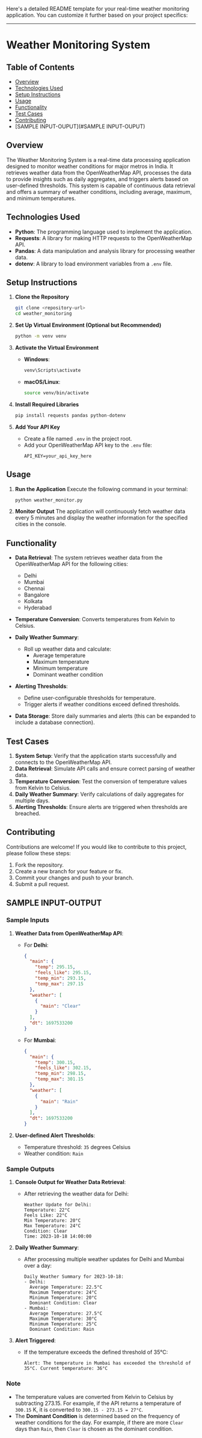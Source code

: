 Here's a detailed README template for your real-time weather monitoring application. You can customize it further based on your project specifics:

---

# Weather Monitoring System

## Table of Contents
- [Overview](#overview)
- [Technologies Used](#technologies-used)
- [Setup Instructions](#setup-instructions)
- [Usage](#usage)
- [Functionality](#functionality)
- [Test Cases](#test-cases)
- [Contributing](#contributing)
- [SAMPLE INPUT-OUPUT](#SAMPLE INPUT-OUPUT)

## Overview
The Weather Monitoring System is a real-time data processing application designed to monitor weather conditions for major metros in India. It retrieves weather data from the OpenWeatherMap API, processes the data to provide insights such as daily aggregates, and triggers alerts based on user-defined thresholds. This system is capable of continuous data retrieval and offers a summary of weather conditions, including average, maximum, and minimum temperatures.

## Technologies Used
- **Python**: The programming language used to implement the application.
- **Requests**: A library for making HTTP requests to the OpenWeatherMap API.
- **Pandas**: A data manipulation and analysis library for processing weather data.
- **dotenv**: A library to load environment variables from a `.env` file.

## Setup Instructions

1. **Clone the Repository**
   ```bash
   git clone <repository-url>
   cd weather_monitoring
   ```

2. **Set Up Virtual Environment (Optional but Recommended)**
   ```bash
   python -m venv venv
   ```

3. **Activate the Virtual Environment**
   - **Windows**:
     ```bash
     venv\Scripts\activate
     ```
   - **macOS/Linux**:
     ```bash
     source venv/bin/activate
     ```

4. **Install Required Libraries**
   ```bash
   pip install requests pandas python-dotenv
   ```

5. **Add Your API Key**
   - Create a file named `.env` in the project root.
   - Add your OpenWeatherMap API key to the `.env` file:
     ```plaintext
     API_KEY=your_api_key_here
     ```

## Usage

1. **Run the Application**
   Execute the following command in your terminal:
   ```bash
   python weather_monitor.py
   ```

2. **Monitor Output**
   The application will continuously fetch weather data every 5 minutes and display the weather information for the specified cities in the console.

## Functionality

- **Data Retrieval**: The system retrieves weather data from the OpenWeatherMap API for the following cities:
  - Delhi
  - Mumbai
  - Chennai
  - Bangalore
  - Kolkata
  - Hyderabad

- **Temperature Conversion**: Converts temperatures from Kelvin to Celsius.

- **Daily Weather Summary**:
  - Roll up weather data and calculate:
    - Average temperature
    - Maximum temperature
    - Minimum temperature
    - Dominant weather condition

- **Alerting Thresholds**:
  - Define user-configurable thresholds for temperature.
  - Trigger alerts if weather conditions exceed defined thresholds.

- **Data Storage**: Store daily summaries and alerts (this can be expanded to include a database connection).

## Test Cases

1. **System Setup**: Verify that the application starts successfully and connects to the OpenWeatherMap API.
2. **Data Retrieval**: Simulate API calls and ensure correct parsing of weather data.
3. **Temperature Conversion**: Test the conversion of temperature values from Kelvin to Celsius.
4. **Daily Weather Summary**: Verify calculations of daily aggregates for multiple days.
5. **Alerting Thresholds**: Ensure alerts are triggered when thresholds are breached.

## Contributing
Contributions are welcome! If you would like to contribute to this project, please follow these steps:
1. Fork the repository.
2. Create a new branch for your feature or fix.
3. Commit your changes and push to your branch.
4. Submit a pull request.




## SAMPLE INPUT-OUTPUT

### Sample Inputs

1. **Weather Data from OpenWeatherMap API**:
   - For **Delhi**:
     ```json
     {
       "main": {
         "temp": 295.15,
         "feels_like": 295.15,
         "temp_min": 293.15,
         "temp_max": 297.15
       },
       "weather": [
         {
           "main": "Clear"
         }
       ],
       "dt": 1697533200
     }
     ```
   - For **Mumbai**:
     ```json
     {
       "main": {
         "temp": 300.15,
         "feels_like": 302.15,
         "temp_min": 298.15,
         "temp_max": 301.15
       },
       "weather": [
         {
           "main": "Rain"
         }
       ],
       "dt": 1697533200
     }
     ```
   
2. **User-defined Alert Thresholds**:
   - Temperature threshold: `35` degrees Celsius
   - Weather condition: `Rain`

### Sample Outputs

1. **Console Output for Weather Data Retrieval**:
   - After retrieving the weather data for Delhi:
     ```
     Weather Update for Delhi:
     Temperature: 22°C
     Feels Like: 22°C
     Min Temperature: 20°C
     Max Temperature: 24°C
     Condition: Clear
     Time: 2023-10-18 14:00:00
     ```

2. **Daily Weather Summary**:
   - After processing multiple weather updates for Delhi and Mumbai over a day:
     ```
     Daily Weather Summary for 2023-10-18:
     - Delhi:
       Average Temperature: 22.5°C
       Maximum Temperature: 24°C
       Minimum Temperature: 20°C
       Dominant Condition: Clear
     - Mumbai:
       Average Temperature: 27.5°C
       Maximum Temperature: 30°C
       Minimum Temperature: 25°C
       Dominant Condition: Rain
     ```

3. **Alert Triggered**:
   - If the temperature exceeds the defined threshold of 35°C:
     ```
     Alert: The temperature in Mumbai has exceeded the threshold of 35°C. Current temperature: 36°C
     ```

### Note
- The temperature values are converted from Kelvin to Celsius by subtracting 273.15. For example, if the API returns a temperature of `300.15` K, it is converted to `300.15 - 273.15 = 27°C`.
- The **Dominant Condition** is determined based on the frequency of weather conditions for the day. For example, if there are more `Clear` days than `Rain`, then `Clear` is chosen as the dominant condition.


